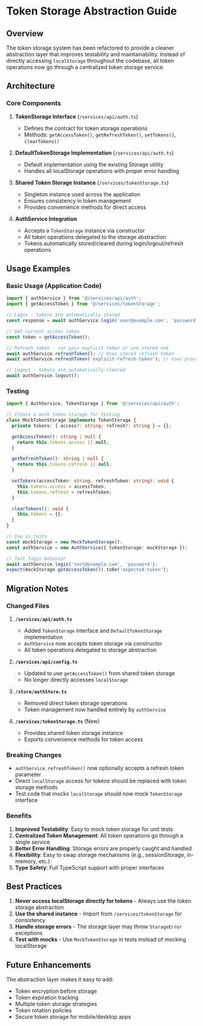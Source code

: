 # Token Storage Abstraction Guide

## Overview

The token storage system has been refactored to provide a cleaner abstraction layer that improves testability and maintainability. Instead of directly accessing `localStorage` throughout the codebase, all token operations now go through a centralized token storage service.

## Architecture

### Core Components

1. **TokenStorage Interface** (`/services/api/auth.ts`)
   - Defines the contract for token storage operations
   - Methods: `getAccessToken()`, `getRefreshToken()`, `setTokens()`, `clearTokens()`

2. **DefaultTokenStorage Implementation** (`/services/api/auth.ts`)
   - Default implementation using the existing Storage utility
   - Handles all localStorage operations with proper error handling

3. **Shared Token Storage Instance** (`/services/tokenStorage.ts`)
   - Singleton instance used across the application
   - Ensures consistency in token management
   - Provides convenience methods for direct access

4. **AuthService Integration**
   - Accepts a `TokenStorage` instance via constructor
   - All token operations delegated to the storage abstraction
   - Tokens automatically stored/cleared during login/logout/refresh operations

## Usage Examples

### Basic Usage (Application Code)

```typescript
import { authService } from '@/services/api/auth';
import { getAccessToken } from '@/services/tokenStorage';

// Login - tokens are automatically stored
const response = await authService.login('user@example.com', 'password');

// Get current access token
const token = getAccessToken();

// Refresh token - can pass explicit token or use stored one
await authService.refreshToken(); // Uses stored refresh token
await authService.refreshToken('explicit-refresh-token'); // Uses provided token

// Logout - tokens are automatically cleared
await authService.logout();
```

### Testing

```typescript
import { AuthService, TokenStorage } from '@/services/api/auth';

// Create a mock token storage for testing
class MockTokenStorage implements TokenStorage {
  private tokens: { access?: string; refresh?: string } = {};

  getAccessToken(): string | null {
    return this.tokens.access || null;
  }

  getRefreshToken(): string | null {
    return this.tokens.refresh || null;
  }

  setTokens(accessToken: string, refreshToken: string): void {
    this.tokens.access = accessToken;
    this.tokens.refresh = refreshToken;
  }

  clearTokens(): void {
    this.tokens = {};
  }
}

// Use in tests
const mockStorage = new MockTokenStorage();
const authService = new AuthService({ tokenStorage: mockStorage });

// Test login behavior
await authService.login('test@example.com', 'password');
expect(mockStorage.getAccessToken()).toBe('expected-token');
```

## Migration Notes

### Changed Files

1. **`/services/api/auth.ts`**
   - Added `TokenStorage` interface and `DefaultTokenStorage` implementation
   - `AuthService` now accepts token storage via constructor
   - All token operations delegated to storage abstraction

2. **`/services/api/config.ts`**
   - Updated to use `getAccessToken()` from shared token storage
   - No longer directly accesses `localStorage`

3. **`/store/authStore.ts`**
   - Removed direct token storage operations
   - Token management now handled entirely by `authService`

4. **`/services/tokenStorage.ts`** (New)
   - Provides shared token storage instance
   - Exports convenience methods for token access

### Breaking Changes

- `authService.refreshToken()` now optionally accepts a refresh token parameter
- Direct `localStorage` access for tokens should be replaced with token storage methods
- Test code that mocks `localStorage` should now mock `TokenStorage` interface

### Benefits

1. **Improved Testability**: Easy to mock token storage for unit tests
2. **Centralized Token Management**: All token operations go through a single service
3. **Better Error Handling**: Storage errors are properly caught and handled
4. **Flexibility**: Easy to swap storage mechanisms (e.g., sessionStorage, in-memory, etc.)
5. **Type Safety**: Full TypeScript support with proper interfaces

## Best Practices

1. **Never access localStorage directly for tokens** - Always use the token storage abstraction
2. **Use the shared instance** - Import from `/services/tokenStorage` for consistency
3. **Handle storage errors** - The storage layer may throw `StorageError` exceptions
4. **Test with mocks** - Use `MockTokenStorage` in tests instead of mocking localStorage

## Future Enhancements

The abstraction layer makes it easy to add:
- Token encryption before storage
- Token expiration tracking
- Multiple token storage strategies
- Token rotation policies
- Secure token storage for mobile/desktop apps
